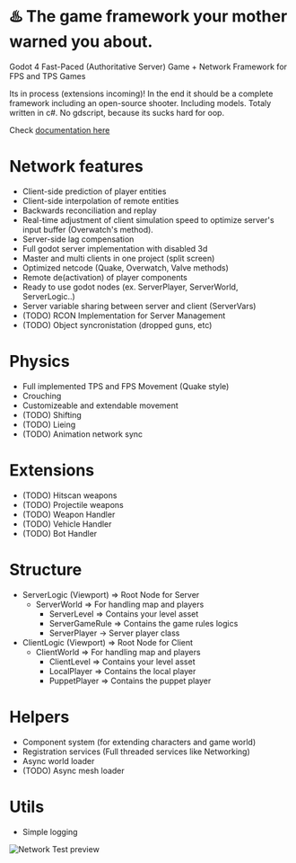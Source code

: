 # ♨️ The game framework your mother warned you about. 

Godot 4 Fast-Paced (Authoritative Server) Game + Network Framework for FPS and TPS Games

Its in process (extensions incoming)!
In the end it should be a complete framework including an open-source shooter. Including models.
Totaly written in c#. No gdscript, because its sucks hard for oop.

Check [documentation here](Docs/Manual/Framework.md)

# Network features
- Client-side prediction of player entities
- Client-side interpolation of remote entities
- Backwards reconciliation and replay
- Real-time adjustment of client simulation speed to optimize server's input buffer (Overwatch's method).
- Server-side lag compensation
- Full godot server implementation with disabled 3d
- Master and multi clients in one project (split screen)
- Optimized netcode (Quake, Overwatch, Valve methods)
- Remote de(activation) of player components
- Ready to use godot nodes (ex.  ServerPlayer,  ServerWorld, ServerLogic..)
- Server variable sharing between server and client (ServerVars)
- (TODO) RCON Implementation for Server Management
- (TODO) Object syncronistation (dropped guns, etc)

# Physics
- Full implemented TPS and FPS Movement (Quake style)
- Crouching
- Customizeable and extendable movement
- (TODO) Shifting
- (TODO) Lieing
- (TODO) Animation network sync

# Extensions
- (TODO) Hitscan weapons
- (TODO) Projectile weapons
- (TODO) Weapon Handler
- (TODO) Vehicle Handler
- (TODO) Bot Handler 

# Structure
- ServerLogic (Viewport) => Root Node for Server
   - ServerWorld => For handling map and players
      - ServerLevel => Contains your level asset
      - ServerGameRule => Contains the game rules logics
      - ServerPlayer -> Server player class
- ClientLogic (Viewport) => Root Node for Client
   - ClientWorld => For handling map and players
      - ClientLevel => Contains your level asset
      - LocalPlayer => Contains the local player
      - PuppetPlayer => Contains the puppet player

# Helpers
- Component system (for extending characters and game world)
- Registration services (Full threaded services like Networking)
- Async world loader
- (TODO) Async mesh loader

# Utils
- Simple logging

![Network Test preview](https://i.ibb.co/CKZ8nLj/net-preview.png "Network Test preview")

